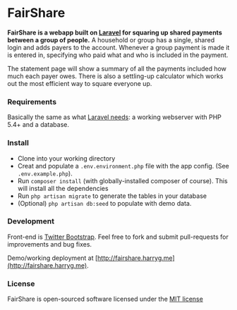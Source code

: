# FairShare

**FairShare is a webapp built on [Laravel](http://laravel.com/) for squaring up shared payments between a group of people.**
A household or group has a single, shared login and adds payers to the account. Whenever a group payment is made it is entered in, specifying who paid what and who is included in the payment.

The statement page will show a summary of all the payments included how much each payer owes. There is also a settling-up calculator which works out the most efficient way to square everyone up.

### Requirements

Basically the same as what [Laravel needs](http://laravel.com/docs/installation#server-requirements): a working webserver with PHP 5.4+ and a database.

### Install

- Clone into your working directory
- Creat and populate a `.env.environment.php` file with the app config. (See `.env.example.php`).
- Run `composer install` (with globally-installed composer of course). This will install all the dependencies
- Run `php artisan migrate` to generate the tables in your database
- (Optional) `php artisan db:seed` to populate with demo data.

### Development
 
Front-end is [Twitter Bootstrap](http://getbootstrap.com/).
Feel free to fork and submit pull-requests for improvements and bug fixes.

Demo/working deployment at [http://fairshare.harryg.me](http://fairshare.harryg.me).

### License

FairShare is open-sourced software licensed under the [MIT license](http://opensource.org/licenses/MIT)
